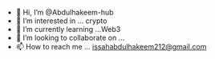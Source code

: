 - 👋 Hi, I’m @Abdulhakeem-hub
- 👀 I’m interested in ... crypto 
- 🌱 I’m currently learning ...Web3
- 💞️ I’m looking to collaborate on ...
- 📫 How to reach me ...
issahabdulhakeem212@gmail.com
<!---
Abdulhakeem-hub/Abdulhakeem-hub is a ✨ special ✨ repository because its `README.md` (this file) appears on your GitHub profile.
You can click the Preview link to take a look at your changes.
--->
